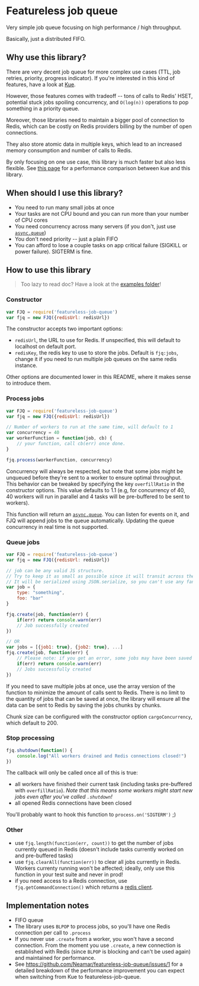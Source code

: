 Featureless job queue
======================

Very simple job queue focusing on high performance / high throughput.

Basically, just a distributed FIFO.

## Why use this library?
There are very decent job queue for more complex use cases (TTL, job retries, priority, progress indicator). If you're interested in this kind of features, have a look at [Kue](https://github.com/Automattic/kue).

However, those features comes with tradeoff -- tons of calls to Redis' HSET, potential stuck jobs spoiling concurrency, and `O(log(n))` operations to pop something in a priority queue.

Moreover, those libraries need to maintain a bigger pool of connection to Redis, which can be costly on Redis providers billing by the number of open connections.

They also store atomic data in multiple keys, which lead to an increased memory consumption and number of calls to Redis.

By only focusing on one use case, this library is much faster but also less flexible. See [this page](https://github.com/Neamar/featureless-job-queue/issues/1) for a performance comparison between kue and this library.

## When should I use this library?

* You need to run many small jobs at once
* Your tasks are not CPU bound and you can run more than your number of CPU cores
* You need concurrency across many servers (if you don't, just use [`async.queue`](https://caolan.github.io/async/docs.html#queue))
* You don't need priority -- just a plain FIFO
* You can afford to lose a couple tasks on app critical failure (SIGKILL or power failure). SIGTERM is fine.

## How to use this library
> Too lazy to read doc? Have a look at the [examples folder](https://github.com/Neamar/featureless-job-queue/tree/master/examples)!

### Constructor
```js
var FJQ = require('featureless-job-queue')
var fjq = new FJQ({redisUrl: redisUrl})
```

The constructor accepts two important options:

* `redisUrl`, the URL to use for Redis. If unspecified, this will default to localhost on default port.
* `redisKey`, the redis key to use to store the jobs. Default is `fjq:jobs`, change it if you need to run multiple job queues on the same redis instance.

Other options are documented lower in this README, where it makes sense to introduce them.

### Process jobs
```js
var FJQ = require('featureless-job-queue')
var fjq = new FJQ({redisUrl: redisUrl})

// Number of workers to run at the same time, will default to 1
var concurrency = 40
var workerFunction = function(job, cb) {
    // your function, call cb(err) once done.    
}

fjq.process(workerFunction, concurrency)
```

Concurrency will always be respected, but note that some jobs might be unqueued before they're sent to a worker to ensure optimal throughput. This behavior can be tweaked by specifying the key `overfillRatio` in the constructor options. This value defaults to 1.1 (e.g, for concurrency of 40, 40 workers will run in parallel and 4 tasks will be pre-buffered to be sent to workers).

This function will return an [`async.queue`](https://caolan.github.io/async/docs.html#queue). You can listen for events on it, and FJQ will append jobs to the queue automatically. Updating the queue concurrency in real time is not supported.

### Queue jobs
```js
var FJQ = require('featureless-job-queue')
var fjq = new FJQ({redisUrl: redisUrl})

// job can be any valid JS structure.
// Try to keep it as small as possible since it will transit across the network and be fully stored in Redis
// It will be serialized using JSON.serialize, so you can't use any fancy items in your job (e.g. functions)
var job = {
    type: "something",
    foo: "bar"
}

fjq.create(job, function(err) {
    if(err) return console.warn(err)
    // Job successfully created
})

// OR
var jobs = [{job1: true}, {job2: true}, ...]
fjq.create(job, function(err) {
    // Please note: if you get an error, some jobs may have been saved and others not :(
    if(err) return console.warn(err)
    // Jobs successfully created
})
```

If you need to save multiple jobs at once, use the array version of the function to minimize the amount of calls sent to Redis. There is no limit to the quantity of jobs that can be saved at once, the library will ensure all the data can be sent to Redis by saving the jobs chunks by chunks.

Chunk size can be configured with the constructor option `cargoConcurrency`, which default to 200.

### Stop processing
```js
fjq.shutdown(function() {
    console.log("All workers drained and Redis connections closed!")
})
```

The callback will only be called once all of this is true:

* all workers have finished their current task (including tasks pre-buffered with `overfillRatio`). *Note that this means some workers might start new jobs even after you've called `.shutdown`!*
* all opened Redis connections have been closed

You'll probably want to hook this function to `process.on('SIGTERM')` ;)

### Other
* use `fjq.length(function(err, count))` to get the number of jobs currently queued in Redis (doesn't include tasks currently worked on and pre-buffered tasks)
* use `fjq.clearAll(function(err))` to clear all jobs currently in Redis. Workers currenty running won't be affected; ideally, only use this function in your test suite and never in prod!
* if you need access to a Redis connection, use `fjq.getCommandConnection()` which returns a [redis client](https://www.npmjs.com/package/redis).

## Implementation notes
* FIFO queue
* The library uses `BLPOP` to process jobs, so you'll have one Redis connection per call to `.process`
* If you never use `.create` from a worker, you won't have a second connection. From the moment you use `.create`, a new connection is established with Redis (since `BLPOP` is blocking and can't be used again) and maintained for performance.
* See https://github.com/Neamar/featureless-job-queue/issues/1 for a detailed breakdown of the performance improvement you can expect when switching from Kue to featureless-job-queue.
